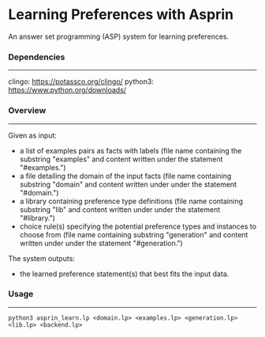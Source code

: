 # Learning Preferences with Asprin
An answer set programming (ASP) system for learning preferences.

### Dependencies
***
clingo: https://potassco.org/clingo/ python3: https://www.python.org/downloads/

### Overview
***
Given as input: 
* a list of examples pairs as facts with labels (file name containing the substring "examples" and content written under the statement "#examples.")
* a file detailing the domain of the input facts (file name containing substring "domain" and content written under under the statement "#domain.")
* a library containing preference type definitions (file name containing substring "lib" and content written under under the statement "#library.")
* choice rule(s) specifying the potential preference types and instances to choose from (file name containing substring "generation" and content written under under the statement "#generation.")

The system outputs: 
* the learned preference statement(s) that best fits the input data. 

### Usage
*** 
`python3 asprin_learn.lp <domain.lp> <examples.lp> <generation.lp> <lib.lp> <backend.lp>` 
